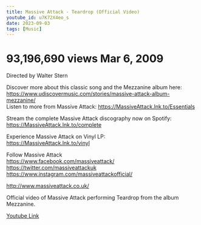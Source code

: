 ```yaml
---
title: Massive Attack - Teardrop (Official Video)
youtube_id: u7K72X4eo_s
date: 2023-09-03
tags: [Music]
---
```

# 93,196,690 views  Mar 6, 2009  
Directed by Walter Stern  

Discover more about this classic song and the Mezzanine album here: <https://www.udiscovermusic.com/stories/massive-attack-album-mezzanine/>  
Listen to more from Massive Attack: <https://MassiveAttack.lnk.to/Essentials>  

Stream the complete Massive Attack discography now on Spotify: <https://MassiveAttack.lnk.to/complete>  

Experience Massive Attack on Vinyl LP:  
<https://MassiveAttack.lnk.to/vinyl>  

Follow Massive Attack  
<https://www.facebook.com/massiveattack/>  
<https://twitter.com/massiveattackuk>  
<https://www.instagram.com/massiveattackofficial/>  

<http://www.massiveattack.co.uk/>  

Official video of Massive Attack performing Teardrop from the album Mezzanine.  

[Youtube Link](https://www.youtube.com/watch?v=u7K72X4eo_s)  